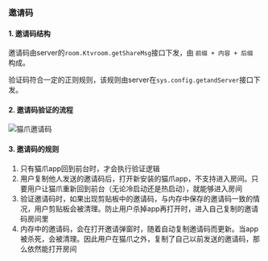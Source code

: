 ### 邀请码

#### 1. 邀请码结构

邀请码由server的`room.Ktvroom.getShareMsg`接口下发，由 `前缀 + 内容 + 后缀` 构成。

验证码符合一定的正则规则，该规则由server在`sys.config.getandServer`接口下发。



#### 2. 邀请码验证的流程

![猫爪邀请码](https://tva1.sinaimg.cn/large/007S8ZIlly1gft5tlfv3fj30e60lfaam.jpg)

#### 3. 邀请码的规则

1. 只有猫爪app回到前台时，才会执行验证逻辑
2. 用户复制他人发送的邀请码后，打开新安装的猫爪app，不支持进入房间。只要用户让猫爪重新回到前台（无论冷启动还是热启动），就能够进入房间
3. 验证邀请码时，如果出现剪贴板中的邀请码，与内存中保存的邀请码一致的情况，用户剪贴板会被清理。防止用户杀掉app再打开时，进入自己复制的邀请码房间里
4. 内存中的邀请码，会在打开邀请弹窗时，随着自动复制邀请码而更新。当app被杀死，会被清理。因此用户在猫爪之外，复制了自己以前发送的邀请码，那么依然能打开房间
